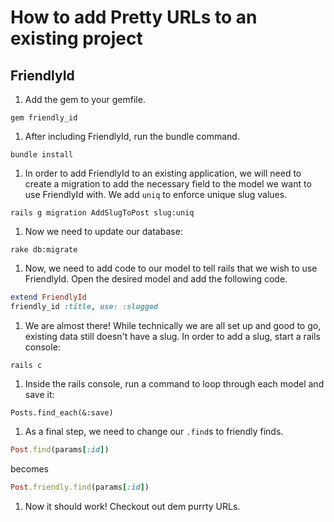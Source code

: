 # How to add Pretty URLs to an existing project

## FriendlyId

1. Add the gem to your gemfile.
```console
gem friendly_id
```
1. After including FriendlyId, run the bundle command.
```console
bundle install
```
1. In order to add FriendlyId to an existing application, we will need to create a migration to add the necessary field to the model we want to use FriendlyId with. We add `uniq` to enforce unique slug values.
```console
rails g migration AddSlugToPost slug:uniq
```
1. Now we need to update our database:
```console
rake db:migrate
```
1. Now, we need to add code to our model to tell rails that we wish to use FriendlyId. Open the desired model and add the following code.
```ruby
extend FriendlyId
friendly_id :title, use: :slugged
```
1. We are almost there! While technically we are all set up and good to go, existing data still doesn't have a slug. In order to add a slug, start a rails console:
```console
rails c
```
1. Inside the rails console, run a command to loop through each model and save it:
```
Posts.find_each(&:save)
```
1. As a final step, we need to change our `.find`s to friendly finds.
```ruby
Post.find(params[:id])
```
becomes
```ruby
Post.friendly.find(params[:id])
```
1. Now it should work! Checkout out dem purrty URLs.
